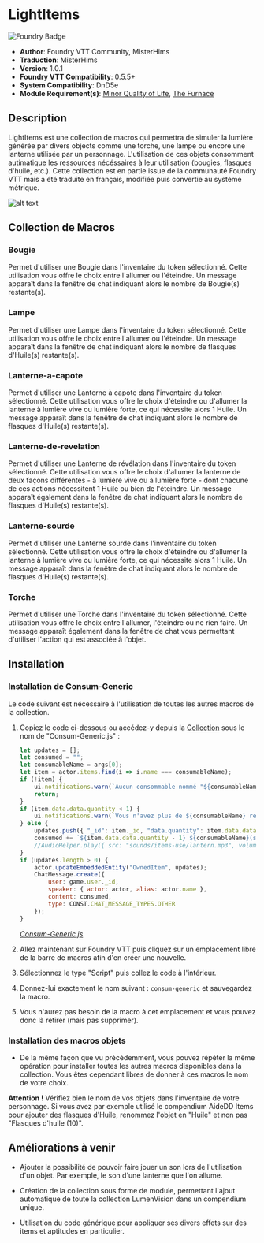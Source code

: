 # LightItems

![Foundry Badge](https://img.shields.io/badge/Foundry-v0.5.5-informational)

* **Author**: Foundry VTT Community, MisterHims
* **Traduction**: MisterHims
* **Version**: 1.0.1
* **Foundry VTT Compatibility**: 0.5.5+
* **System Compatibility**: DnD5e
* **Module Requirement(s)**: [Minor Quality of Life](https://gitlab.com/tposney/minor-qol/tree/master), [The Furnace](https://github.com/kakaroto/fvtt-module-furnace)

## Description

LightItems est une collection de macros qui permettra de simuler la lumière générée par divers objects comme une torche, une lampe ou encore une lanterne utilisée par un personnage. L'utilisation de ces objets consomment autimatique les ressources nécéssaires à leur utilisation (bougies, flasques d'huile, etc.). Cette collection est en partie issue de la communauté Foundry VTT mais a été traduite en français, modifiée puis convertie au système métrique.

![alt text](https://github.com/MisterHims/FoundryVTT/blob/master/ScriptMacros/LightItems/FR/images/dem_01.gif)

## Collection de Macros

### Bougie

Permet d'utiliser une Bougie dans l'inventaire du token sélectionné. Cette utilisation vous offre le choix entre l'allumer ou l'éteindre. Un message apparaît dans la fenêtre de chat indiquant alors le nombre de Bougie(s) restante(s).

### Lampe

Permet d'utiliser une Lampe dans l'inventaire du token sélectionné. Cette utilisation vous offre le choix entre l'allumer ou l'éteindre. Un message apparaît dans la fenêtre de chat indiquant alors le nombre de flasques d'Huile(s) restante(s).

### Lanterne-a-capote

Permet d'utiliser une Lanterne à capote dans l'inventaire du token sélectionné. Cette utilisation vous offre le choix d'éteindre ou d'allumer la lanterne à lumière vive ou lumière forte, ce qui nécessite alors 1 Huile. Un message apparaît dans la fenêtre de chat indiquant alors le nombre de flasques d'Huile(s) restante(s).

### Lanterne-de-revelation

Permet d'utiliser une Lanterne de révélation dans l'inventaire du token sélectionné. Cette utilisation vous offre le choix d'allumer la lanterne de deux façons différentes - à lumière vive ou à lumière forte - dont chacune de ces actions nécessitent 1 Huile ou bien de l'éteindre. Un message apparaît également dans la fenêtre de chat indiquant alors le nombre de flasques d'Huile(s) restante(s).

### Lanterne-sourde

Permet d'utiliser une Lanterne sourde dans l'inventaire du token sélectionné. Cette utilisation vous offre le choix d'éteindre ou d'allumer la lanterne à lumière vive ou lumière forte, ce qui nécessite alors 1 Huile. Un message apparaît dans la fenêtre de chat indiquant alors le nombre de flasques d'Huile(s) restante(s).

### Torche

Permet d'utiliser une Torche dans l'inventaire du token sélectionné. Cette utilisation vous offre le choix entre l'allumer, l'éteindre ou ne rien faire. Un message apparaît également dans la fenêtre de chat vous permettant d'utiliser l'action qui est associée à l'objet.

## Installation

### Installation de Consum-Generic

Le code suivant est nécessaire à l'utilisation de toutes les autres macros de la collection.

1. Copiez le code ci-dessous ou accédez-y depuis la [Collection](https://github.com/MisterHims/FoundryVTT/blob/master/ScriptMacros/LumenVision/FR/Collection/Consum-Generic.js) sous le nom de "Consum-Generic.js" :

   ```javascript
   let updates = [];
   let consumed = "";
   let consumableName = args[0];
   let item = actor.items.find(i => i.name === consumableName);
   if (!item) {
       ui.notifications.warn(`Aucun consommable nommé "${consumableName}" n'a été trouvé`);
       return;
   }
   if (item.data.data.quantity < 1) {
       ui.notifications.warn(`Vous n'avez plus de ${consumableName} restante(s)`);
   } else {
       updates.push({ "_id": item._id, "data.quantity": item.data.data.quantity - 1 });
       consumed += `${item.data.data.quantity - 1} ${consumableName}(s) restante(s)<br>`;
       //AudioHelper.play({ src: "sounds/items-use/lantern.mp3", volume: 0.8, autoplay: true, loop: false }, true);
   }
   if (updates.length > 0) {
       actor.updateEmbeddedEntity("OwnedItem", updates);
       ChatMessage.create({
           user: game.user._id,
           speaker: { actor: actor, alias: actor.name },
           content: consumed,
           type: CONST.CHAT_MESSAGE_TYPES.OTHER
       });
   }
   ```

   *[Consum-Generic.js](https://github.com/MisterHims/FoundryVTT/blob/master/ScriptMacros/LumenVision/FR/Collection/Consum-Generic.js)*

2. Allez maintenant sur Foundry VTT puis cliquez sur un emplacement libre de la barre de macros afin d'en créer une nouvelle.

3. Sélectionnez le type "Script" puis collez le code à l'intérieur.

4. Donnez-lui exactement le nom suivant : ``` consum-generic ``` et sauvegardez la macro.

5. Vous n'aurez pas besoin de la macro à cet emplacement et vous pouvez donc là retirer (mais pas supprimer).

### Installation des macros objets

* De la même façon que vu précédemment, vous pouvez répéter la même opération pour installer toutes les autres macros disponibles dans la collection. Vous êtes cependant libres de donner à ces macros le nom de votre choix.

**Attention !** Vérifiez bien le nom de vos objets dans l'inventaire de votre personnage. Si vous avez par exemple utilisé le compendium AideDD Items pour ajouter des flasques d'Huile, renommez l'objet en "Huile" et non pas "Flasques d'huile (10)".

## Améliorations à venir

* Ajouter la possibilité de pouvoir faire jouer un son lors de l'utilisation d'un objet. Par exemple, le son d'une lanterne que l'on allume.

* Création de la collection sous forme de module, permettant l'ajout automatique de toute la collection LumenVision dans un compendium unique.

* Utilisation du code générique pour appliquer ses divers effets sur des items et aptitudes en particulier.
